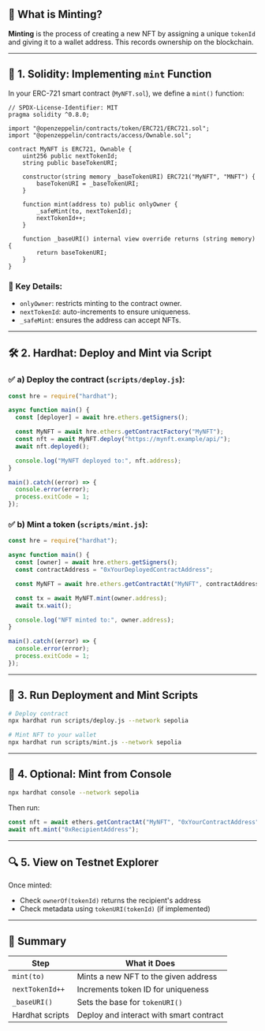 ## 🔄 What is Minting?

**Minting** is the process of creating a new NFT by assigning a unique `tokenId` and giving it to a wallet address. This records ownership on the blockchain.

---

## 🧱 1. Solidity: Implementing `mint` Function

In your ERC-721 smart contract (`MyNFT.sol`), we define a `mint()` function:

```solidity
// SPDX-License-Identifier: MIT
pragma solidity ^0.8.0;

import "@openzeppelin/contracts/token/ERC721/ERC721.sol";
import "@openzeppelin/contracts/access/Ownable.sol";

contract MyNFT is ERC721, Ownable {
    uint256 public nextTokenId;
    string public baseTokenURI;

    constructor(string memory _baseTokenURI) ERC721("MyNFT", "MNFT") {
        baseTokenURI = _baseTokenURI;
    }

    function mint(address to) public onlyOwner {
        _safeMint(to, nextTokenId);
        nextTokenId++;
    }

    function _baseURI() internal view override returns (string memory) {
        return baseTokenURI;
    }
}
```

### 🔑 Key Details:
- `onlyOwner`: restricts minting to the contract owner.
- `nextTokenId`: auto-increments to ensure uniqueness.
- `_safeMint`: ensures the address can accept NFTs.

---

## 🛠️ 2. Hardhat: Deploy and Mint via Script

### ✅ a) Deploy the contract (`scripts/deploy.js`):

```javascript
const hre = require("hardhat");

async function main() {
  const [deployer] = await hre.ethers.getSigners();

  const MyNFT = await hre.ethers.getContractFactory("MyNFT");
  const nft = await MyNFT.deploy("https://mynft.example/api/");
  await nft.deployed();

  console.log("MyNFT deployed to:", nft.address);
}

main().catch((error) => {
  console.error(error);
  process.exitCode = 1;
});
```

### ✅ b) Mint a token (`scripts/mint.js`):

```javascript
const hre = require("hardhat");

async function main() {
  const [owner] = await hre.ethers.getSigners();
  const contractAddress = "0xYourDeployedContractAddress";

  const MyNFT = await hre.ethers.getContractAt("MyNFT", contractAddress);

  const tx = await MyNFT.mint(owner.address);
  await tx.wait();

  console.log("NFT minted to:", owner.address);
}

main().catch((error) => {
  console.error(error);
  process.exitCode = 1;
});
```

---

## 🧪 3. Run Deployment and Mint Scripts

```bash
# Deploy contract
npx hardhat run scripts/deploy.js --network sepolia

# Mint NFT to your wallet
npx hardhat run scripts/mint.js --network sepolia
```

---

## 🧰 4. Optional: Mint from Console

```bash
npx hardhat console --network sepolia
```

Then run:

```js
const nft = await ethers.getContractAt("MyNFT", "0xYourContractAddress");
await nft.mint("0xRecipientAddress");
```

---

## 🔍 5. View on Testnet Explorer

Once minted:
- Check `ownerOf(tokenId)` returns the recipient's address
- Check metadata using `tokenURI(tokenId)` (if implemented)

---

## 🧠 Summary

| Step | What it Does |
|------|--------------|
| `mint(to)` | Mints a new NFT to the given address |
| `nextTokenId++` | Increments token ID for uniqueness |
| `_baseURI()` | Sets the base for `tokenURI()` |
| Hardhat scripts | Deploy and interact with smart contract |
